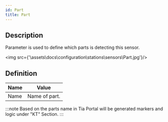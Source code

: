 ```yaml
---
id: Part
title: Part
---
```


## Description

Parameter is used to define which parts is detecting this sensor.

<img src={'\\assets\\docs\\configuration\\stations\\sensors\\Part.jpg'}/>

## Definition

| Name              |      Value
| -------------     | :-----------:
| Name              | Name of part. 


:::note
Based on the parts name in Tia Portal will be generated markers and logic under "KT" Section.
:::